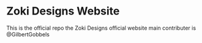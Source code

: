 # Zoki Designs Website
This is the official repo the Zoki Designs official website main contributer is @GilbertGobbels
